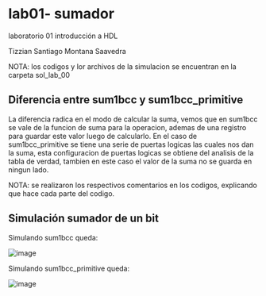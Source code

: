 # lab01- sumador 
laboratorio 01 introducción a HDL

Tizzian Santiago Montana Saavedra

NOTA: los codigos y lor archivos de la simulacion se encuentran en la carpeta sol_lab_00

## Diferencia entre sum1bcc y sum1bcc_primitive

La diferencia radica en el modo de calcular la suma, vemos que en sum1bcc se vale de la funcion de suma para la operacion, ademas de una registro para guardar este valor luego de calcularlo. En el caso de sum1bcc_primitive se tiene una serie de puertas logicas las cuales nos dan la suma, esta configuracion de puertas logicas se obtiene del analisis de la tabla de verdad, tambien en este caso el valor de la suma no se guarda en ningun lado.

NOTA: se realizaron los respectivos comentarios en los codigos, explicando que hace cada parte del codigo.

## Simulación sumador de un bit

Simulando sum1bcc queda:

![image](https://user-images.githubusercontent.com/80001669/111889959-1d614f80-89b3-11eb-817e-4afda658b61f.png)

Simulando sum1bcc_primitive queda:

![image](https://user-images.githubusercontent.com/80001669/111890220-703c0680-89b5-11eb-88b8-8706fe3bfce5.png)
